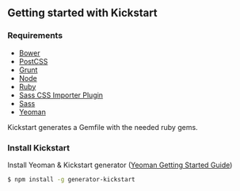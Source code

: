 ## Getting started with Kickstart

### Requirements

* [Bower](http://bower.io)
* [PostCSS](http://postcss.org/)
* [Grunt](http://gruntjs.com)
* [Node](https://nodejs.org/)
* [Ruby](https://www.ruby-lang.org/)
* [Sass CSS Importer Plugin](https://github.com/chriseppstein/sass-css-importer)
* [Sass](http://sass-lang.com/)
* [Yeoman](http://yeoman.io)

Kickstart generates a Gemfile with the needed ruby gems.

### Install Kickstart

Install Yeoman & Kickstart generator ([Yeoman Getting Started Guide](http://yeoman.io/learning/index.html))

```bash
$ npm install -g generator-kickstart
```
